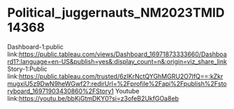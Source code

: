 # Political_juggernauts_NM2023TMID14368
Dashboard-1:public link:https://public.tableau.com/views/Dashboard_16971873333660/Dashboard1?:language=en-US&publish=yes&:display_count=n&:origin=viz_share_link
Story-1:Public link:https://public.tableau.com/trusted/6zIKrNctQYGhMGRU2O7lfQ==:kZkrmugxiU5z9DwN9heWGwf2?:redirUrl=%2Fprofile%2Fapi%2Fpublish%2Fstoryboard_16971903430860%2FStory1
Youtube link:https://youtu.be/bbKjGtmDKY0?si=z3ofeB2UkfGOa8eb
